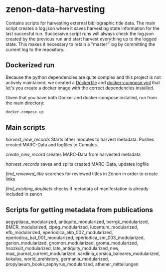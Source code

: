 # zenon-data-harvesting
Contains scripts for harvesting external bibliographic title data. The main script creates a log.json where it saves harvesting state information for the last succesful run. Successive script runs will always check the log.json created by the previous run and start harvest everything up to the logged state. This makes it necessary to retain a "master" log by committing the current log to the repository.

## Dockerized run
Because the python dependencies are quite complex and this project is not actively maintained, we created a [Dockerfile](Dockerfile) and [docker-compose.yml](docker-compose.yml) that let's you create a docker image with the correct dependencies installed.

Given that you have both Docker and docker-compose installed, run from the main directory:
```bash
docker-compose up
```

## Main scripts

_harvest_new_records_
Starts other modules to harvest metadata. Pushes created MARC-Data and logfiles to 
Cumulus.

_create_new_record_ creates MARC-Data from harvested metadata

_harvest_records_ saves and splits created MARC-Data, updates logfile

_find_reviewed_title_ searches for reviewed titles in Zenon in order to create links

_find_exisiting_doublets_ checks if metadata of manifestation is already included in zenon

## Scripts for getting metadata from publications

aegyptiaca_modularized, antiquite_modularized, berrgk_modularized, BMCR_modularized,
cipeg_modularized, lucentum_modularized, efb_modularized, eperiodica_akb_002_modularized, eperiodica_bat_001_modularized, eperiodica_snr_003_modularized,
gerion_modularized, gnomon_modularized, groma_modularized,
hsozkult_modularized, late_antiquity_modularized_new, maa_journal_current_modularized,
sardinia_corsica_baleares_modularized, kokalos, world_prehistory,
germania_modularized, propylaeum_books,zephyrus_modularized,
athener_mitteilungen
